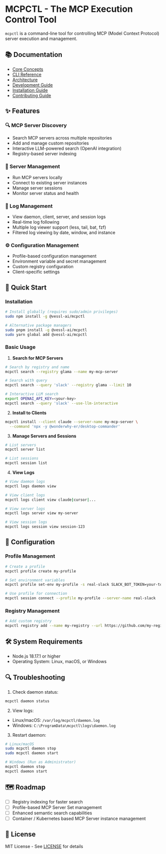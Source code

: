# MCPCTL - The MCP Execution Control Tool

`mcpctl` is a command-line tool for controlling MCP (Model Context Protocol) server execution and management.

## 📚 Documentation

- [Core Concepts](docs/core-concepts.md)
- [CLI Reference](docs/cli-reference.md)
- [Architecture](docs/architecture.md)
- [Development Guide](docs/development.md)
- [Installation Guide](docs/installation.md)
- [Contributing Guide](docs/contributing.md)

## ✨ Features

### 🔍 MCP Server Discovery

- Search MCP servers across multiple repositories
- Add and manage custom repositories
- Interactive LLM-powered search (OpenAI integration)
- Registry-based server indexing

### 🚀 Server Management

- Run MCP servers locally
- Connect to existing server instances
- Manage server sessions
- Monitor server status and health

### 📝 Log Management

- View daemon, client, server, and session logs
- Real-time log following
- Multiple log viewer support (less, tail, bat, fzf)
- Filtered log viewing by date, window, and instance

### ⚙️ Configuration Management

- Profile-based configuration management
- Environment variable and secret management
- Custom registry configuration
- Client-specific settings

## 🚀 Quick Start

### Installation

```bash
# Install globally (requires sudo/admin privileges)
sudo npm install -g @vessl-ai/mcpctl

# Alternative package managers
sudo pnpm install -g @vessl-ai/mcpctl
sudo yarn global add @vessl-ai/mcpctl
```

### Basic Usage

1. **Search for MCP Servers**

```bash
# Search by registry and name
mcpctl search --registry glama --name my-mcp-server

# Search with query
mcpctl search --query 'slack' --registry glama --limit 10

# Interactive LLM search
export OPENAI_API_KEY=<your-key>
mcpctl search --query 'slack' --use-llm-interactive
```

2. **Install to Clients**

```bash
mcpctl install --client claude --server-name my-mcp-server \
  --command 'npx -y @wonderwhy-er/desktop-commander'
```

3. **Manage Servers and Sessions**

```bash
# List servers
mcpctl server list

# List sessions
mcpctl session list
```

4. **View Logs**

```bash
# View daemon logs
mcpctl logs daemon view

# View client logs
mcpctl logs client view claude|cursor|...

# View server logs
mcpctl logs server view my-server

# View session logs
mcpctl logs session view session-123
```

## 🔧 Configuration

### Profile Management

```bash
# Create a profile
mcpctl profile create my-profile

# Set environment variables
mcpctl profile set-env my-profile -s real-slack SLACK_BOT_TOKEN=your-token

# Use profile for connection
mcpctl session connect --profile my-profile --server-name real-slack
```

### Registry Management

```bash
# Add custom registry
mcpctl registry add --name my-registry --url https://github.com/my-registry
```

## 🛠️ System Requirements

- Node.js 18.17.1 or higher
- Operating System: Linux, macOS, or Windows

## 🔍 Troubleshooting

1. Check daemon status:

```bash
mcpctl daemon status
```

2. View logs:

- Linux/macOS: `/var/log/mcpctl/daemon.log`
- Windows: `C:\ProgramData\mcpctl\logs\daemon.log`

3. Restart daemon:

```bash
# Linux/macOS
sudo mcpctl daemon stop
sudo mcpctl daemon start

# Windows (Run as Administrator)
mcpctl daemon stop
mcpctl daemon start
```

## 🗺️ Roadmap

- [ ] Registry indexing for faster search
- [ ] Profile-based MCP Server Set management
- [ ] Enhanced semantic search capabilities
- [ ] Container / Kubernetes based MCP Server instance management

## 📝 License

MIT License - See [LICENSE](LICENSE) for details
